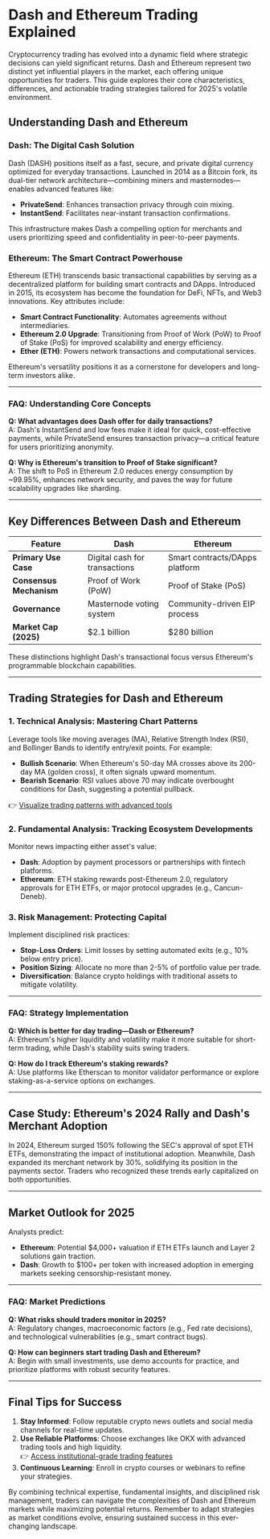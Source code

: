 # Dash and Ethereum Trading Explained

Cryptocurrency trading has evolved into a dynamic field where strategic decisions can yield significant returns. Dash and Ethereum represent two distinct yet influential players in the market, each offering unique opportunities for traders. This guide explores their core characteristics, differences, and actionable trading strategies tailored for 2025's volatile environment.

## Understanding Dash and Ethereum

### Dash: The Digital Cash Solution

Dash (DASH) positions itself as a fast, secure, and private digital currency optimized for everyday transactions. Launched in 2014 as a Bitcoin fork, its dual-tier network architecture—combining miners and masternodes—enables advanced features like:

- **PrivateSend**: Enhances transaction privacy through coin mixing.
- **InstantSend**: Facilitates near-instant transaction confirmations.

This infrastructure makes Dash a compelling option for merchants and users prioritizing speed and confidentiality in peer-to-peer payments.

### Ethereum: The Smart Contract Powerhouse

Ethereum (ETH) transcends basic transactional capabilities by serving as a decentralized platform for building smart contracts and DApps. Introduced in 2015, its ecosystem has become the foundation for DeFi, NFTs, and Web3 innovations. Key attributes include:

- **Smart Contract Functionality**: Automates agreements without intermediaries.
- **Ethereum 2.0 Upgrade**: Transitioning from Proof of Work (PoW) to Proof of Stake (PoS) for improved scalability and energy efficiency.
- **Ether (ETH)**: Powers network transactions and computational services.

Ethereum's versatility positions it as a cornerstone for developers and long-term investors alike.

---

### FAQ: Understanding Core Concepts

**Q: What advantages does Dash offer for daily transactions?**  
A: Dash's InstantSend and low fees make it ideal for quick, cost-effective payments, while PrivateSend ensures transaction privacy—a critical feature for users prioritizing anonymity.

**Q: Why is Ethereum's transition to Proof of Stake significant?**  
A: The shift to PoS in Ethereum 2.0 reduces energy consumption by ~99.95%, enhances network security, and paves the way for future scalability upgrades like sharding.

---

## Key Differences Between Dash and Ethereum

| Feature              | Dash                          | Ethereum                      |
|----------------------|-------------------------------|-------------------------------|
| **Primary Use Case** | Digital cash for transactions | Smart contracts/DApps platform|
| **Consensus Mechanism** | Proof of Work (PoW)         | Proof of Stake (PoS)          |
| **Governance**       | Masternode voting system      | Community-driven EIP process  |
| **Market Cap (2025)**| $2.1 billion                  | $280 billion                  |

These distinctions highlight Dash's transactional focus versus Ethereum's programmable blockchain capabilities.

---

## Trading Strategies for Dash and Ethereum

### 1. Technical Analysis: Mastering Chart Patterns

Leverage tools like moving averages (MA), Relative Strength Index (RSI), and Bollinger Bands to identify entry/exit points. For example:

- **Bullish Scenario**: When Ethereum's 50-day MA crosses above its 200-day MA (golden cross), it often signals upward momentum.
- **Bearish Scenario**: RSI values above 70 may indicate overbought conditions for Dash, suggesting a potential pullback.

👉 [Visualize trading patterns with advanced tools](https://bit.ly/okx-bonus)

### 2. Fundamental Analysis: Tracking Ecosystem Developments

Monitor news impacting either asset's value:

- **Dash**: Adoption by payment processors or partnerships with fintech platforms.
- **Ethereum**: ETH staking rewards post-Ethereum 2.0, regulatory approvals for ETH ETFs, or major protocol upgrades (e.g., Cancun-Deneb).

### 3. Risk Management: Protecting Capital

Implement disciplined risk practices:

- **Stop-Loss Orders**: Limit losses by setting automated exits (e.g., 10% below entry price).
- **Position Sizing**: Allocate no more than 2-5% of portfolio value per trade.
- **Diversification**: Balance crypto holdings with traditional assets to mitigate volatility.

---

### FAQ: Strategy Implementation

**Q: Which is better for day trading—Dash or Ethereum?**  
A: Ethereum's higher liquidity and volatility make it more suitable for short-term trading, while Dash's stability suits swing traders.

**Q: How do I track Ethereum's staking rewards?**  
A: Use platforms like Etherscan to monitor validator performance or explore staking-as-a-service options on exchanges.

---

## Case Study: Ethereum's 2024 Rally and Dash's Merchant Adoption

In 2024, Ethereum surged 150% following the SEC's approval of spot ETH ETFs, demonstrating the impact of institutional adoption. Meanwhile, Dash expanded its merchant network by 30%, solidifying its position in the payments sector. Traders who recognized these trends early capitalized on both opportunities.

---

## Market Outlook for 2025

Analysts predict:

- **Ethereum**: Potential $4,000+ valuation if ETH ETFs launch and Layer 2 solutions gain traction.
- **Dash**: Growth to $100+ per token with increased adoption in emerging markets seeking censorship-resistant money.

---

### FAQ: Market Predictions

**Q: What risks should traders monitor in 2025?**  
A: Regulatory changes, macroeconomic factors (e.g., Fed rate decisions), and technological vulnerabilities (e.g., smart contract bugs).

**Q: How can beginners start trading Dash and Ethereum?**  
A: Begin with small investments, use demo accounts for practice, and prioritize platforms with robust security features.

---

## Final Tips for Success

1. **Stay Informed**: Follow reputable crypto news outlets and social media channels for real-time updates.
2. **Use Reliable Platforms**: Choose exchanges like OKX with advanced trading tools and high liquidity.  
👉 [Access institutional-grade trading features](https://bit.ly/okx-bonus)
3. **Continuous Learning**: Enroll in crypto courses or webinars to refine your strategies.

By combining technical expertise, fundamental insights, and disciplined risk management, traders can navigate the complexities of Dash and Ethereum markets while maximizing potential returns. Remember to adapt strategies as market conditions evolve, ensuring sustained success in this ever-changing landscape.